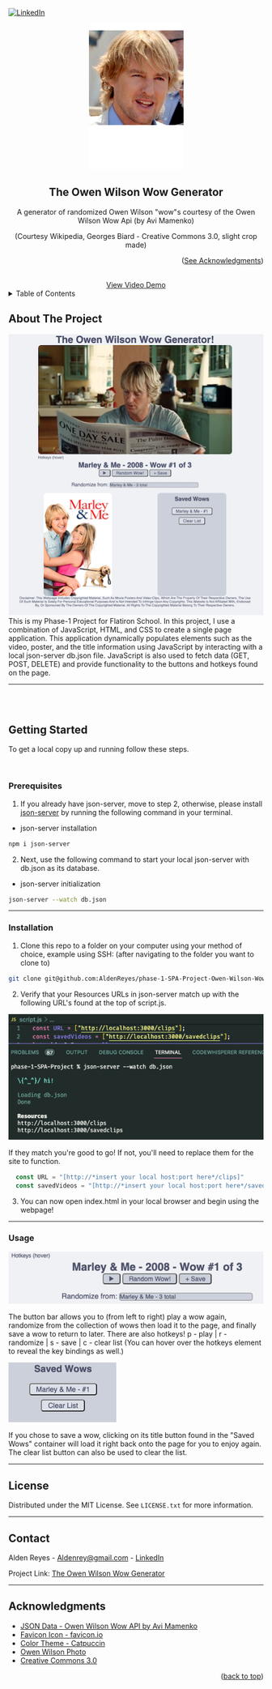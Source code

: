 <a name="readme-top"></a>

[![LinkedIn][linkedin-shield]][linkedin-url]

<div align="center">
<p align="center">
    <img src="images/Owen_Wilson_Cannes_2011_Wiki.png" alt="Owen Wilson at the Cannes Film Festival 2011">
</p>
<h2 align="center">The Owen Wilson Wow Generator</h2>

  <p align="center">
    A generator of randomized Owen Wilson "wow"s courtesy of the Owen Wilson Wow Api (by Avi Mamenko)
  </p>
<p>(Courtesy Wikipedia, Georges Biard - Creative Commons 3.0, slight crop made)</p>
  <p align="right">(<a href="#acknowledgments">See Acknowledgments</a>)</p>
    <br />
    <a href="https://youtube.com/">View Video Demo</a>
</div>



<!-- TABLE OF CONTENTS -->
<details>
  <summary>Table of Contents</summary>
  <ol>
    <li>
      <a href="#getting-started">Getting Started</a>
      <ul>
        <li><a href="#prerequisites">Prerequisites</a></li>
        <li><a href="#installation">Installation</a></li>
        <li><a href="#usage">Usage</a></li>
      </ul>
    </li>
    <li><a href="#license">License</a></li>
    <li><a href="#contact">Contact</a></li>
    <li><a href="#acknowledgments">Acknowledgments</a></li>
  </ol>
</details>



<!-- ABOUT THE PROJECT -->
## About The Project
<div align="center">
<img src="images/pageoverview.png">
</div>
This is my Phase-1 Project for Flatiron School. In this project, I use a combination of JavaScript, HTML, and CSS to create a single page application. This application dynamically populates elements such as the video, poster, and the title information using JavaScript by interacting with a local json-server db.json file. JavaScript is also used to fetch data (GET, POST, DELETE) and provide functionality to the buttons and hotkeys found on the page.

***

<br><br>

## Getting Started

To get a local copy up and running follow these steps.

<br>

### Prerequisites

1. If you already have json-server, move to step 2, otherwise, please install [json-server](https://www.npmjs.com/package/json-server) by running the following command in your terminal.

* json-server installation
```sh
npm i json-server
```
2. Next, use the following command to start your local json-server with db.json as its database.
* json-server initialization
```sh
json-server --watch db.json
 ```

***

### Installation

1. Clone this repo to a folder on your computer using your method of choice, example using SSH:
(after navigating to the folder you want to clone to)
```sh
git clone git@github.com:AldenReyes/phase-1-SPA-Project-Owen-Wilson-Wow-Generator.git
```

2. Verify that your Resources URLs in json-server match up with the following URL's found at the top of script.js.

<img src="images/installation-2.png">

If they match you're good to go! If not, you'll need to replace them for the site to function.
```js
  const URL = "[http://*insert your local host:port here*/clips]"
  const savedVideos = "[http://*insert your local host:port here*/savedclips]"
```
3. You can now open index.html in your local browser and begin using the webpage!

***

### Usage

<img src="images/buttonbar.png">

The button bar allows you to (from left to right) play a wow again, randomize from the collection of wows then load it to the page, and finally save a wow to return to later. There are also hotkeys! p - play | r - randomize | s - save | c - clear list (You can hover over the hotkeys element to reveal the key bindings as well.)

<img src="images/savedwows.png">

If you chose to save a wow, clicking on its title button found in the "Saved Wows" container will load it right back onto the page for you to enjoy again. The clear list button can also be used to clear the list.

***


## License

Distributed under the MIT License. See `LICENSE.txt` for more information.

***

## Contact

Alden Reyes - Aldenrey@gmail.com - <a href="https://www.linkedin.com/in/alden-reyes">LinkedIn</a>

Project Link: [The Owen Wilson Wow Generator](https://github.com/AldenReyes/phase-1-SPA-Project-Owen-Wilson-Wow-Generator)

***

<a name="acknowledgments"></a>
## Acknowledgments

* [JSON Data - Owen Wilson Wow API ](https://owen-wilson-wow-api.onrender.com/)[by Avi Mamenko](https://amamenko.github.io/)
* [Favicon Icon - favicon.io](https://favicon.io/favicon-generator/)
* [Color Theme - Catpuccin](https://github.com/catppuccin/catppuccin)
* [Owen Wilson Photo](https://commons.wikimedia.org/wiki/File:Owen_Wilson_Cannes_2011.jpg) 
* [Creative Commons 3.0](https://creativecommons.org/licenses/by-sa/3.0/deed.en)

<p align="right">(<a href="#readme-top">back to top</a>)</p>



<!-- MARKDOWN LINKS & IMAGES -->
<!-- https://www.markdownguide.org/basic-syntax/#reference-style-links -->
[contributors-shield]: https://img.shields.io/github/contributors/github_username/repo_name.svg?style=for-the-badge
[contributors-url]: https://github.com/github_username/repo_name/graphs/contributors
[forks-shield]: https://img.shields.io/github/forks/github_username/repo_name.svg?style=for-the-badge
[forks-url]: https://github.com/github_username/repo_name/network/members
[stars-shield]: https://img.shields.io/github/stars/github_username/repo_name.svg?style=for-the-badge
[stars-url]: https://github.com/github_username/repo_name/stargazers
[issues-shield]: https://img.shields.io/github/issues/github_username/repo_name.svg?style=for-the-badge
[issues-url]: https://github.com/github_username/repo_name/issues
[license-shield]: https://img.shields.io/github/license/github_username/repo_name.svg?style=for-the-badge
[license-url]: https://github.com/AldenReyes/phase-1-SPA-Project-Owen-Wilson-Wow-Generator/blob/main/LICENSE.txt
[linkedin-shield]: https://img.shields.io/badge/-LinkedIn-black.svg?style=for-the-badge&logo=linkedin&colorB=555
[linkedin-url]: https://www.linkedin.com/in/alden-reyes
[webpage-screenshot]: images/screenshot.png
[Next.js]: https://img.shields.io/badge/next.js-000000?style=for-the-badge&logo=nextdotjs&logoColor=white
[Next-url]: https://nextjs.org/
[React.js]: https://img.shields.io/badge/React-20232A?style=for-the-badge&logo=react&logoColor=61DAFB
[React-url]: https://reactjs.org/
[Vue.js]: https://img.shields.io/badge/Vue.js-35495E?style=for-the-badge&logo=vuedotjs&logoColor=4FC08D
[Vue-url]: https://vuejs.org/
[Angular.io]: https://img.shields.io/badge/Angular-DD0031?style=for-the-badge&logo=angular&logoColor=white
[Angular-url]: https://angular.io/
[Svelte.dev]: https://img.shields.io/badge/Svelte-4A4A55?style=for-the-badge&logo=svelte&logoColor=FF3E00
[Svelte-url]: https://svelte.dev/
[Laravel.com]: https://img.shields.io/badge/Laravel-FF2D20?style=for-the-badge&logo=laravel&logoColor=white
[Laravel-url]: https://laravel.com
[Bootstrap.com]: https://img.shields.io/badge/Bootstrap-563D7C?style=for-the-badge&logo=bootstrap&logoColor=white
[Bootstrap-url]: https://getbootstrap.com
[JQuery.com]: https://img.shields.io/badge/jQuery-0769AD?style=for-the-badge&logo=jquery&logoColor=white
[JQuery-url]: https://jquery.com 
